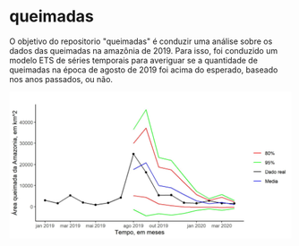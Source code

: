 
# queimadas

<!-- badges: start -->
<!-- badges: end -->

O objetivo do repositorio "queimadas" é conduzir uma análise sobre os dados das queimadas na amazônia de 2019. Para isso, foi conduzido um modelo ETS de séries temporais para averiguar se a quantidade de queimadas na época de agosto de 2019 foi acima do esperado, baseado nos anos passados, ou não.

![Modelo ETS com seus intervalos de confiança e média real dos meses de 2019](data/ts.jpg)
